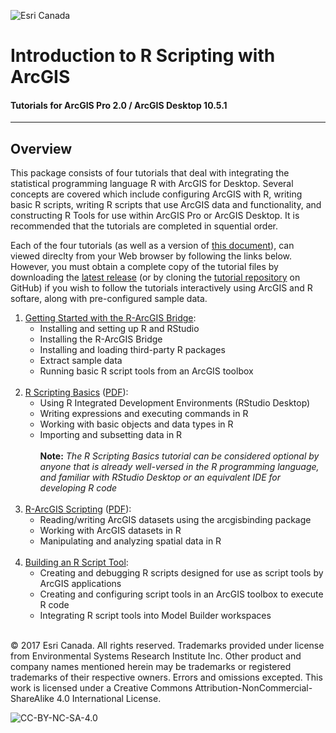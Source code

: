 ![Esri Canada](https://esricanada-ce.github.io/r-arcgis-tutorials/images/logo.png "Esri Canada")
# Introduction to R Scripting with ArcGIS
#### Tutorials for ArcGIS Pro 2.0 / ArcGIS Desktop 10.5.1

---

## Overview

This package consists of four tutorials that deal with integrating the statistical programming language R with ArcGIS for Desktop.  Several concepts are covered which include configuring ArcGIS with R, writing basic R scripts, writing R scripts that use ArcGIS data and functionality, and constructing R Tools for use within ArcGIS Pro or ArcGIS Desktop.  It is recommended that the tutorials are completed in squential order.

Each of the four tutorials (as well as a version of [this document](https://esricanada-ce.github.io/r-arcgis-tutorials/0-Intro-to-R-ArcGIS_package.pdf)), can viewed direclty from your Web browser by following the links below.  However, you must obtain a complete copy of the tutorial files by downloading the [latest release](https://github.com/EsriCanada-CE/r-arcgis-tutorials/releases/latest) (or by cloning the [tutorial repository](https://github.com/EsriCanada-CE/r-arcgis-tutorials/) on GitHub) if you wish to follow the tutorials interactively using ArcGIS and R softare, along with pre-configured sample data.

1. [Getting Started with the R-ArcGIS Bridge](https://esricanada-ce.github.io/r-arcgis-tutorials/1-Getting-Started.pdf):
   * Installing and setting up R and RStudio
   * Installing the R-ArcGIS Bridge
   * Installing and loading third-party R packages
   * Extract sample data
   * Running basic R script tools from an ArcGIS toolbox<br /><br />
2. [R Scripting Basics](https://esricanada-ce.github.io/r-arcgis-tutorials/2-R-Scripting-Basics.nb.html) ([PDF](https://esricanada-ce.github.io/r-arcgis-tutorials/2-R-Scripting-Basics.pdf)):
   * Using R Integrated Development Environments (RStudio Desktop)
   * Writing expressions and executing commands in R
   * Working with basic objects and data types in R
   * Importing and subsetting data in R<br /><br />
   **Note:** *The R Scripting Basics tutorial can be considered optional by anyone that is already well-versed in the R programming language, and familiar with RStudio Desktop or an equivalent IDE for developing R code*<br /><br />
3. [R-ArcGIS Scripting](https://esricanada-ce.github.io/r-arcgis-tutorials/3-R-ArcGIS-Scripting.nb.html) ([PDF](https://esricanada-ce.github.io/r-arcgis-tutorials/3-R-ArcGIS-Scripting.pdf)):
   * Reading/writing ArcGIS datasets using the arcgisbinding package
   * Working with ArcGIS datasets in R
   * Manipulating and analyzing spatial data in R<br /><br />
4. [Building an R Script Tool](https://esricanada-ce.github.io/r-arcgis-tutorials/4-Building-an-R-Script-Tool.pdf):
   * Creating and debugging R scripts designed for use as script tools by ArcGIS applications
   * Creating and configuring script tools in an ArcGIS toolbox to execute R code
   * Integrating R script tools into Model Builder workspaces<br /><br />

© 2017 Esri Canada. All rights reserved. Trademarks provided under license
from Environmental Systems Research Institute Inc. Other product and
company names mentioned herein may be trademarks or registered
trademarks of their respective owners. Errors and omissions excepted. This work is licensed
under a Creative Commons Attribution-NonCommercial-ShareAlike 4.0 International
License.

![CC-BY-NC-SA-4.0](https://esricanada-ce.github.io/r-arcgis-tutorials/images/CC-BY-NC-SA-4.0.png "CC-BY-NC-SA-4.0")
